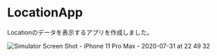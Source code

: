 # LocationApp

Locationのデータを表示するアプリを作成しました。

![Simulator Screen Shot - iPhone 11 Pro Max - 2020-07-31 at 22 49 32](https://user-images.githubusercontent.com/57295201/89041322-2055f400-d380-11ea-84e1-ae2116854625.png)
